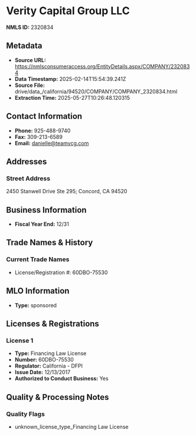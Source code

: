 # Verity Capital Group LLC

**NMLS ID:** 2320834

## Metadata
- **Source URL:** https://nmlsconsumeraccess.org/EntityDetails.aspx/COMPANY/2320834
- **Data Timestamp:** 2025-02-14T15:54:39.241Z
- **Source File:** drive/data_/california/94520/COMPANY/COMPANY_2320834.html
- **Extraction Time:** 2025-05-27T10:26:48.120315

## Contact Information
- **Phone:** 925-488-9740
- **Fax:** 309-213-6589
- **Email:** danielle@teamvcg.com

## Addresses
### Street Address
2450 Stanwell Drive Ste 295; Concord, CA 94520

## Business Information
- **Fiscal Year End:** 12/31

## Trade Names & History
### Current Trade Names
- License/Registration #: 60DBO-75530

## MLO Information
- **Type:** sponsored

## Licenses & Registrations

### License 1
- **Type:** Financing Law License
- **Number:** 60DBO-75530
- **Regulator:** California - DFPI
- **Issue Date:** 12/13/2017
- **Authorized to Conduct Business:** Yes

## Quality & Processing Notes
### Quality Flags
- unknown_license_type_Financing Law License
